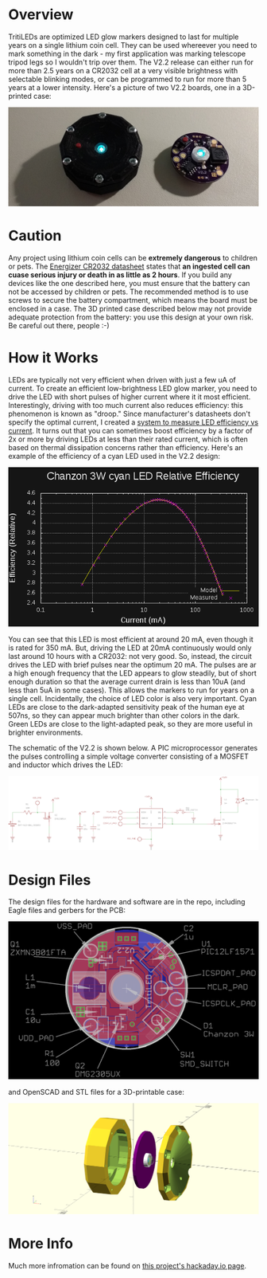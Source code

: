 Overview
========
TritiLEDs are optimized LED glow markers designed to last for multiple years on a single lithium coin cell.  They can be used whereever you need to mark something in the dark - my first application was marking telescope tripod legs so I wouldn't trip over them.  The V2.2 release can either run for more than 2.5 years on a CR2032 cell at a very visible brightness with selectable blinking modes, or can be programmed to run for more than 5 years at a lower intensity. Here's a picture of two V2.2 boards, one in a 3D-printed case: 

![TritiLEDs](/docs/images/tritiled22_photo.jpg "Tritiled V2.2")

Caution
=======
Any project using lithium coin cells can be **extremely dangerous** to children or pets.  The [Energizer CR2032 datasheet](http://data.energizer.com/pdfs/cr2032.pdf) states that **an ingested cell can cuase serious injury or death in as little as 2 hours**.  If you build any devices like the one described here, you must ensure that the battery can not be accessed by children or pets.  The recommended method is to use screws to secure the battery compartment, which means the board must be enclosed in a case.  The 3D printed case described below may not provide adequate protection from the battery: you use this design at your own risk.  Be careful out there, people :-)

How it Works
============
LEDs are typically not very efficient when driven with just a few uA of current.  To create an efficient low-brightness LED glow marker, you need to drive the LED with short pulses of higher current where it it most efficient.  Interestingly, driving with too much current also reduces efficiency: this phenomenon is known as "droop."  Since manufacturer's datasheets don't specify the optimal current, I created a [system to measure LED efficiency vs current](https://hackaday.io/project/12874-automated-ledlaser-diode-analysis-and-modeling). It turns out that you can sometimes boost efficiency by a factor of 2x or more by driving LEDs at less than their rated current, which is often based on thermal dissipation concerns rather than efficiency.  Here's an example of the efficiency of a cyan LED used in the V2.2 design:

![Efficiency Curve](/docs/images/chanzon_3W_efficiencycyan.png "Efficiency Curve")

You can see that this LED is most efficient at around 20 mA, even though it is rated for 350 mA.  But, driving the LED at 20mA continuously would only last around 10 hours with a CR2032: not very good.  So, instead, the circuit drives the LED with brief pulses near the optimum 20 mA.  The pulses are ar a high enough frequency that the LED appears to glow steadily, but of short enough duration so that the average current drain is less than 10uA (and less than 5uA in some cases).  This allows the markers to run for years on a single cell. Incidentally, the choice of LED color is also very important.  Cyan LEDs are close to the dark-adapted sensitivity peak of the human eye at 507ns, so they can appear much brighter than other colors in the dark.  Green LEDs are close to the light-adapted peak, so they are more useful in brighter environments.  

The schematic of the V2.2 is shown below.  A PIC microprocessor generates the pulses controlling a simple voltage converter consisting of a MOSFET and inductor which drives the LED:

![Tritiled V2.2 Schematic](/docs/images/tritiled22_schematic.png)

Design Files
============
The design files for the hardware and software are in the repo, including Eagle files and gerbers for the PCB:

![TritiLED V2.2 PCB](/docs/images/tritiled22_assembly_map.png)

and OpenSCAD and STL files for a 3D-printable case:

![TritiLED V2.2 Case](/docs/images/tritiled22_case_assembly.png)

More Info
=========

Much more infromation can be found on [this project's hackaday.io page](https://hackaday.io/project/11864-tritiled).
